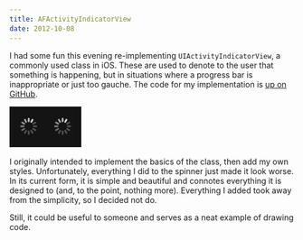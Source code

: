 ```yaml
---
title: AFActivityIndicatorView
date: 2012-10-08
---
```


I had some fun this evening re-implementing `UIActivityIndicatorView`, a commonly used class in iOS. These are used to denote to the user that something is happening, but in situations where a progress bar is inappropriate or just too gauche. The code for my implementation is [up on GitHub](https://github.com/AshFurrow/AFActivityIndicatorView).

![](D438BB7AC6174F9F96C24AAF9350833D.png)

I originally intended to implement the basics of the class, then add my own styles. Unfortunately, everything I did to the spinner just made it look worse. In its current form, it is simple and beautiful and connotes everything it is designed to (and, to the point, nothing more). Everything I added took away from the simplicity, so I decided not do.

Still, it could be useful to someone and serves as a neat example of drawing code.
